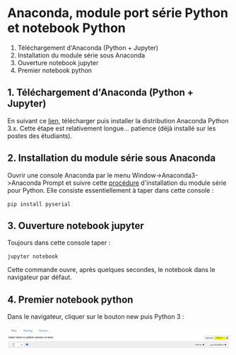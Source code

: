 # Anaconda, module port série Python et notebook Python

1. Téléchargement d'Anaconda (Python + Jupyter)
2. Installation du module série sous Anaconda
3. Ouverture notebook jupyter
4. Premier notebook python

## 1. Téléchargement d'Anaconda (Python + Jupyter)
En suivant ce [lien,](https://www.anaconda.com/download/) télécharger puis installer la distribution Anaconda Python 3.x. Cette étape est relativement longue... patience (déjà installé sur les postes des étudiants).

## 2. Installation du module série sous Anaconda
Ouvrir une console Anaconda par le menu Window->Anaconda3->Anaconda Prompt et suivre cette [procédure](https://github.com/pyserial/pyserial/) d'installation du module série pour Python. Elle consiste essentiellement à taper dans cette console :

    pip install pyserial 

## 3. Ouverture notebook jupyter
Toujours dans cette console taper :

    jupyter notebook

Cette commande ouvre, après quelques secondes, le notebook dans le navigateur par défaut.

## 4. Premier notebook python
Dans le navigateur, cliquer sur le bouton new puis Python 3 :

![Python Notebook](newPythonNoteBook.PNG)
